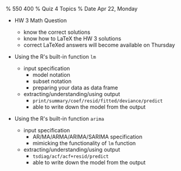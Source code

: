 % 550 400 
% Quiz 4 Topics 
% Date Apr 22, Monday

* HW 3 Math Question
    * know the correct solutions
    * know how to LaTeX the HW 3 solutions
    * correct LaTeXed answers will become available on Thursday 

* Using the R's built-in function `lm`
    * input specification
        * model notation
        * subset notation
        * preparing your data as data frame 
    * extracting/understanding/using output
        * `print/summary/coef/resid/fitted/deviance/predict`
        * able to write down the model from the output

* Using the R's built-in function `arima`
    * input specification
        * AR/MA/ARMA/ARIMA/SARIMA specification
        * mimicking the functionality of `lm` function
    * extracting/understanding/using output
        * `tsdiag/acf/acf+resid/predict`
        * able to write down the model from the output
